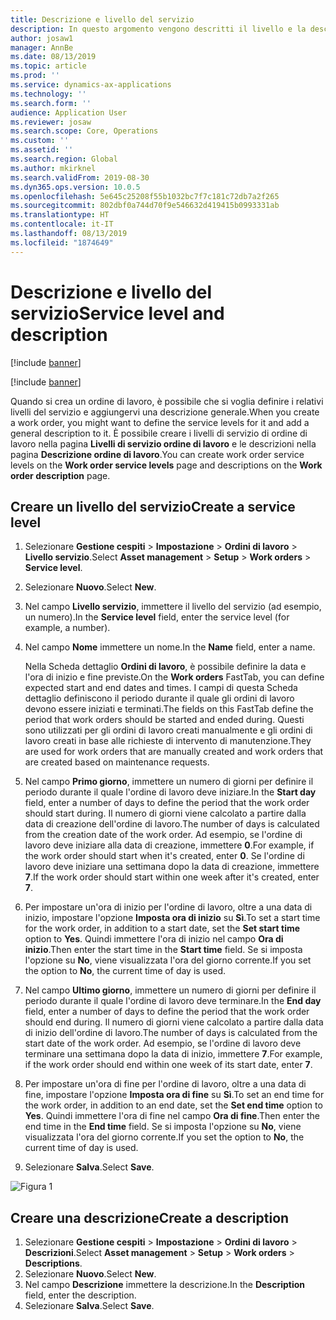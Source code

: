 ```yaml
---
title: Descrizione e livello del servizio
description: In questo argomento vengono descritti il livello e la descrizione del servizio in Gestione cespiti.
author: josaw1
manager: AnnBe
ms.date: 08/13/2019
ms.topic: article
ms.prod: ''
ms.service: dynamics-ax-applications
ms.technology: ''
ms.search.form: ''
audience: Application User
ms.reviewer: josaw
ms.search.scope: Core, Operations
ms.custom: ''
ms.assetid: ''
ms.search.region: Global
ms.author: mkirknel
ms.search.validFrom: 2019-08-30
ms.dyn365.ops.version: 10.0.5
ms.openlocfilehash: 5e645c25208f55b1032bc7f7c181c72db7a2f265
ms.sourcegitcommit: 802dbf0a744d70f9e546632d419415b0993331ab
ms.translationtype: HT
ms.contentlocale: it-IT
ms.lasthandoff: 08/13/2019
ms.locfileid: "1874649"
---
```

# <a name="service-level-and-description"></a><span data-ttu-id="a31c7-103">Descrizione e livello del servizio</span><span class="sxs-lookup"><span data-stu-id="a31c7-103">Service level and description</span></span>

[!include [banner](../../includes/banner.md)]

[!include [banner](../../includes/preview-banner.md)]

<span data-ttu-id="a31c7-104">Quando si crea un ordine di lavoro, è possibile che si voglia definire i relativi livelli del servizio e aggiungervi una descrizione generale.</span><span class="sxs-lookup"><span data-stu-id="a31c7-104">When you create a work order, you might want to define the service levels for it and add a general description to it.</span></span> <span data-ttu-id="a31c7-105">È possibile creare i livelli di servizio di ordine di lavoro nella pagina **Livelli di servizio ordine di lavoro** e le descrizioni nella pagina **Descrizione ordine di lavoro**.</span><span class="sxs-lookup"><span data-stu-id="a31c7-105">You can create work order service levels on the **Work order service levels** page and descriptions on the **Work order description** page.</span></span>

## <a name="create-a-service-level"></a><span data-ttu-id="a31c7-106">Creare un livello del servizio</span><span class="sxs-lookup"><span data-stu-id="a31c7-106">Create a service level</span></span>

1. <span data-ttu-id="a31c7-107">Selezionare **Gestione cespiti** \> **Impostazione** \> **Ordini di lavoro** \> **Livello servizio**.</span><span class="sxs-lookup"><span data-stu-id="a31c7-107">Select **Asset management** \> **Setup** \> **Work orders** \> **Service level**.</span></span>
2. <span data-ttu-id="a31c7-108">Selezionare **Nuovo**.</span><span class="sxs-lookup"><span data-stu-id="a31c7-108">Select **New**.</span></span>
3. <span data-ttu-id="a31c7-109">Nel campo **Livello servizio**, immettere il livello del servizio (ad esempio, un numero).</span><span class="sxs-lookup"><span data-stu-id="a31c7-109">In the **Service level** field, enter the service level (for example, a number).</span></span>
4. <span data-ttu-id="a31c7-110">Nel campo **Nome** immettere un nome.</span><span class="sxs-lookup"><span data-stu-id="a31c7-110">In the **Name** field, enter a name.</span></span>

    <span data-ttu-id="a31c7-111">Nella Scheda dettaglio **Ordini di lavoro**, è possibile definire la data e l'ora di inizio e fine previste.</span><span class="sxs-lookup"><span data-stu-id="a31c7-111">On the **Work orders** FastTab, you can define expected start and end dates and times.</span></span> <span data-ttu-id="a31c7-112">I campi di questa Scheda dettaglio definiscono il periodo durante il quale gli ordini di lavoro devono essere iniziati e terminati.</span><span class="sxs-lookup"><span data-stu-id="a31c7-112">The fields on this FastTab define the period that work orders should be started and ended during.</span></span> <span data-ttu-id="a31c7-113">Questi sono utilizzati per gli ordini di lavoro creati manualmente e gli ordini di lavoro creati in base alle richieste di intervento di manutenzione.</span><span class="sxs-lookup"><span data-stu-id="a31c7-113">They are used for work orders that are manually created and work orders that are created based on maintenance requests.</span></span> 

5. <span data-ttu-id="a31c7-114">Nel campo **Primo giorno**, immettere un numero di giorni per definire il periodo durante il quale l'ordine di lavoro deve iniziare.</span><span class="sxs-lookup"><span data-stu-id="a31c7-114">In the **Start day** field, enter a number of days to define the period that the work order should start during.</span></span> <span data-ttu-id="a31c7-115">Il numero di giorni viene calcolato a partire dalla data di creazione dell'ordine di lavoro.</span><span class="sxs-lookup"><span data-stu-id="a31c7-115">The number of days is calculated from the creation date of the work order.</span></span> <span data-ttu-id="a31c7-116">Ad esempio, se l'ordine di lavoro deve iniziare alla data di creazione, immettere **0**.</span><span class="sxs-lookup"><span data-stu-id="a31c7-116">For example, if the work order should start when it's created, enter **0**.</span></span> <span data-ttu-id="a31c7-117">Se l'ordine di lavoro deve iniziare una settimana dopo la data di creazione, immettere **7**.</span><span class="sxs-lookup"><span data-stu-id="a31c7-117">If the work order should start within one week after it's created, enter **7**.</span></span>
6. <span data-ttu-id="a31c7-118">Per impostare un'ora di inizio per l'ordine di lavoro, oltre a una data di inizio, impostare l'opzione **Imposta ora di inizio** su **Sì**.</span><span class="sxs-lookup"><span data-stu-id="a31c7-118">To set a start time for the work order, in addition to a start date, set the **Set start time** option to **Yes**.</span></span> <span data-ttu-id="a31c7-119">Quindi immettere l'ora di inizio nel campo **Ora di inizio**.</span><span class="sxs-lookup"><span data-stu-id="a31c7-119">Then enter the start time in the **Start time** field.</span></span> <span data-ttu-id="a31c7-120">Se si imposta l'opzione su **No**, viene visualizzata l'ora del giorno corrente.</span><span class="sxs-lookup"><span data-stu-id="a31c7-120">If you set the option to **No**, the current time of day is used.</span></span>
7. <span data-ttu-id="a31c7-121">Nel campo **Ultimo giorno**, immettere un numero di giorni per definire il periodo durante il quale l'ordine di lavoro deve terminare.</span><span class="sxs-lookup"><span data-stu-id="a31c7-121">In the **End day** field, enter a number of days to define the period that the work order should end during.</span></span> <span data-ttu-id="a31c7-122">Il numero di giorni viene calcolato a partire dalla data di inizio dell'ordine di lavoro.</span><span class="sxs-lookup"><span data-stu-id="a31c7-122">The number of days is calculated from the start date of the work order.</span></span> <span data-ttu-id="a31c7-123">Ad esempio, se l'ordine di lavoro deve terminare una settimana dopo la data di inizio, immettere **7**.</span><span class="sxs-lookup"><span data-stu-id="a31c7-123">For example, if the work order should end within one week of its start date, enter **7**.</span></span>
8. <span data-ttu-id="a31c7-124">Per impostare un'ora di fine per l'ordine di lavoro, oltre a una data di fine, impostare l'opzione **Imposta ora di fine** su **Sì**.</span><span class="sxs-lookup"><span data-stu-id="a31c7-124">To set an end time for the work order, in addition to an end date, set the **Set end time** option to **Yes**.</span></span> <span data-ttu-id="a31c7-125">Quindi immettere l'ora di fine nel campo **Ora di fine**.</span><span class="sxs-lookup"><span data-stu-id="a31c7-125">Then enter the end time in the **End time** field.</span></span> <span data-ttu-id="a31c7-126">Se si imposta l'opzione su **No**, viene visualizzata l'ora del giorno corrente.</span><span class="sxs-lookup"><span data-stu-id="a31c7-126">If you set the option to **No**, the current time of day is used.</span></span>
9. <span data-ttu-id="a31c7-127">Selezionare **Salva**.</span><span class="sxs-lookup"><span data-stu-id="a31c7-127">Select **Save**.</span></span>

![Figura 1](media/19-setup-for-work-orders.png)

## <a name="create-a-description"></a><span data-ttu-id="a31c7-129">Creare una descrizione</span><span class="sxs-lookup"><span data-stu-id="a31c7-129">Create a description</span></span>

1. <span data-ttu-id="a31c7-130">Selezionare **Gestione cespiti** \> **Impostazione** \> **Ordini di lavoro** \> **Descrizioni**.</span><span class="sxs-lookup"><span data-stu-id="a31c7-130">Select **Asset management** \> **Setup** \> **Work orders** \> **Descriptions**.</span></span>
2. <span data-ttu-id="a31c7-131">Selezionare **Nuovo**.</span><span class="sxs-lookup"><span data-stu-id="a31c7-131">Select **New**.</span></span>
3. <span data-ttu-id="a31c7-132">Nel campo **Descrizione** immettere la descrizione.</span><span class="sxs-lookup"><span data-stu-id="a31c7-132">In the **Description** field, enter the description.</span></span>
4. <span data-ttu-id="a31c7-133">Selezionare **Salva**.</span><span class="sxs-lookup"><span data-stu-id="a31c7-133">Select **Save**.</span></span>

